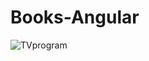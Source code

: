 # Books-Angular
 <img src="https://res.cloudinary.com/mokaweb/image/upload/v1591113706/Codecademy%20Angular/TOP-Books.png" alt="TVprogram">